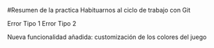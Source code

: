 #Resumen de la practica
Habituarnos al ciclo de trabajo con Git

Error Tipo 1
Error Tipo 2

Nueva funcionalidad añadida: customización de los colores del juego
